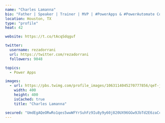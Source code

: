```yaml
---
name: "Charles Lamanna"
bio: "Father | Speaker | Trainer | MVP | #PowerApps & #PowerAutomate Community Super User | YouTuber Right-pointing triangle http://youtube.com/c/rezadorrani | Learn - Share - Clockwise rightwards and leftwards open circle arrows"
location: Houston, TX
type: "profile"
heat: 42

website: https://t.co/tAcqSdqguf

twitter:
  username: rezadorrani
  url: https://twitter.com/rezadorrani
  followers: 9048

topics:
  - Power Apps

images:
  - url: https://pbs.twimg.com/profile_images/1063114045270777856/qeT-jpWr_400x400.jpg
    width: 400
    height: 400
    isCached: true
    title: "Charles Lamanna"

secured: "UmdEgAQeORwRo1qes5wwWFYrSuhFz9Iu8y9y60j820UX96GGw9JbTd2E6zaCcKE0eIVGCsU50GhosgnpYEDzqG17z7dU7lJT4pWewyhTSkOuqeNYYg496IfLv2TDInr749IiviyUo4faYSOcJVYtiP1AYo9g+GOdEL1PRlblfxPpqs+LBjNcrGNndUmsBybMzfbBJQfMu6oB5lDCRjd2KfEsdedpX4zzJEnmhEsOE4H5QsRMzVvrZG8NatH+3OKEBhljvnGZSqEqSh3cj194lDJXR8/AcV/IfoLD6h+dzQQmP9ocPo54r+AnHP4WQ8Bh8rLAbYcXAQHcEX1fW+ZuBQB2ztRFhLNneqC4Qkie1nDO7lDbpyKwLDP1JE9sSCZyKm+2dVZv795R0rBc33nc2r9EXZCAAX8PpowFblQHkMc=;/el3IBuKP7xmKv650yukxQ=="
---
```


